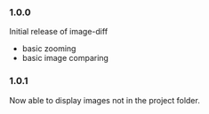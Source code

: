 ### 1.0.0

Initial release of image-diff

- basic zooming
- basic image comparing

### 1.0.1

Now able to display images not in the project folder.